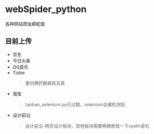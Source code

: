 # webSpider_python
各种网站爬虫蟒蛇版
## 目前上传
* 京东
* 今日头条
* QQ音乐
* Tiobe 
    > 要创建好数据库及表
* 淘宝
    > taobao_selenium.py已过期，selenium会被检测到
* 设计前沿
    > 设计前沿-网页设计板块，其他板块需要稍微修改一下xpath语句
